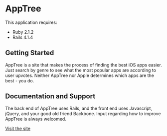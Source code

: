 AppTree
================
This application requires:

- Ruby 2.1.2
- Rails 4.1.4

Getting Started
---------------
AppTree is a site that makes the process of finding the best iOS apps easier.
Just search by genre to see what the most popular apps are according to user
upvotes. Neither AppTree nor Apple determines which apps are the best - you do.


Documentation and Support
-------------------------
The back end of AppTree uses Rails, and the front end uses Javascript, jQuery,
and your good old friend Backbone. Input regarding how to improve AppTree
is always welcomed.

[Visit the site](http://apptree.herokuapp.com)




